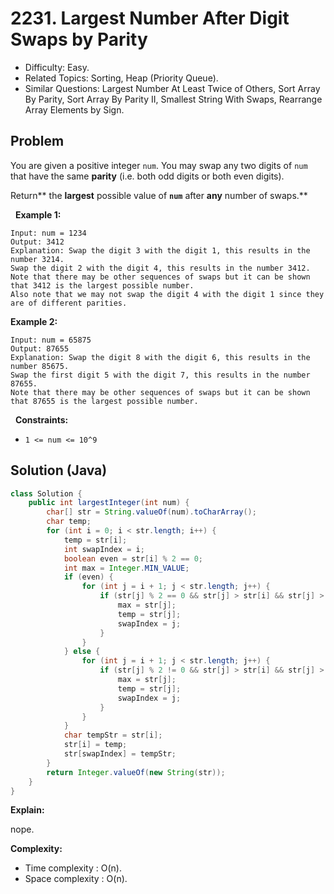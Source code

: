 # 2231. Largest Number After Digit Swaps by Parity

- Difficulty: Easy.
- Related Topics: Sorting, Heap (Priority Queue).
- Similar Questions: Largest Number At Least Twice of Others, Sort Array By Parity, Sort Array By Parity II, Smallest String With Swaps, Rearrange Array Elements by Sign.

## Problem

You are given a positive integer ```num```. You may swap any two digits of ```num``` that have the same **parity** (i.e. both odd digits or both even digits).

Return** the **largest** possible value of **```num```** after **any** number of swaps.**

 
**Example 1:**

```
Input: num = 1234
Output: 3412
Explanation: Swap the digit 3 with the digit 1, this results in the number 3214.
Swap the digit 2 with the digit 4, this results in the number 3412.
Note that there may be other sequences of swaps but it can be shown that 3412 is the largest possible number.
Also note that we may not swap the digit 4 with the digit 1 since they are of different parities.
```

**Example 2:**

```
Input: num = 65875
Output: 87655
Explanation: Swap the digit 8 with the digit 6, this results in the number 85675.
Swap the first digit 5 with the digit 7, this results in the number 87655.
Note that there may be other sequences of swaps but it can be shown that 87655 is the largest possible number.
```

 
**Constraints:**


	
- ```1 <= num <= 10^9```



## Solution (Java)

```java
class Solution {
    public int largestInteger(int num) {
        char[] str = String.valueOf(num).toCharArray();
        char temp;
        for (int i = 0; i < str.length; i++) {
            temp = str[i];
            int swapIndex = i;
            boolean even = str[i] % 2 == 0;
            int max = Integer.MIN_VALUE;
            if (even) {
                for (int j = i + 1; j < str.length; j++) {
                    if (str[j] % 2 == 0 && str[j] > str[i] && str[j] > max) {
                        max = str[j];
                        temp = str[j];
                        swapIndex = j;
                    }
                }
            } else {
                for (int j = i + 1; j < str.length; j++) {
                    if (str[j] % 2 != 0 && str[j] > str[i] && str[j] > max) {
                        max = str[j];
                        temp = str[j];
                        swapIndex = j;
                    }
                }
            }
            char tempStr = str[i];
            str[i] = temp;
            str[swapIndex] = tempStr;
        }
        return Integer.valueOf(new String(str));
    }
}
```

**Explain:**

nope.

**Complexity:**

* Time complexity : O(n).
* Space complexity : O(n).
